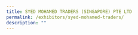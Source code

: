 ```yaml
---
title: SYED MOHAMED TRADERS (SINGAPORE) PTE LTD
permalink: /exhibitors/syed-mohamed-traders/
description: ""
---
```

